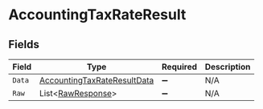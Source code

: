 # AccountingTaxRateResult


## Fields

| Field                                                                                 | Type                                                                                  | Required                                                                              | Description                                                                           |
| ------------------------------------------------------------------------------------- | ------------------------------------------------------------------------------------- | ------------------------------------------------------------------------------------- | ------------------------------------------------------------------------------------- |
| `Data`                                                                                | [AccountingTaxRateResultData](../../Models/Components/AccountingTaxRateResultData.md) | :heavy_minus_sign:                                                                    | N/A                                                                                   |
| `Raw`                                                                                 | List<[RawResponse](../../Models/Components/RawResponse.md)>                           | :heavy_minus_sign:                                                                    | N/A                                                                                   |